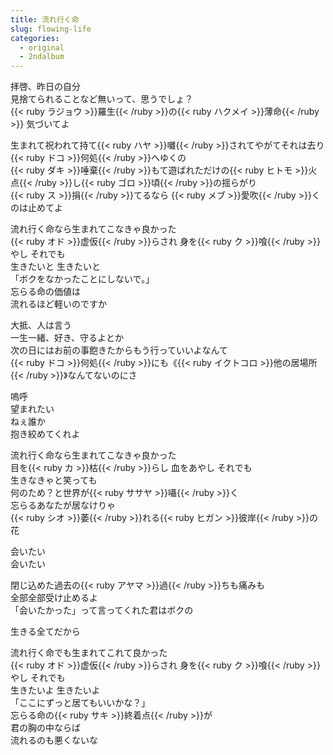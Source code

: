 ```yaml
---
title: 流れ行く命
slug: flowing-life
categories:
  - original
  - 2ndalbum
---
```


拝啓、昨日の自分  
見捨てられることなど無いって、思うでしょ？  
{{< ruby ラジョウ >}}羅生{{< /ruby >}}の{{< ruby ハクメイ >}}薄命{{< /ruby >}} 気づいてよ  

生まれて祝われて持て{{< ruby ハヤ >}}囃{{< /ruby >}}されてやがてそれは去り  
{{< ruby ドコ >}}何処{{< /ruby >}}へゆくの  
{{< ruby ダキ >}}唾棄{{< /ruby >}}もて遊ばれただけの{{< ruby ヒトモ >}}火点{{< /ruby >}}し{{< ruby ゴロ >}}頃{{< /ruby >}}の揺らがり  
{{< ruby ス >}}捐{{< /ruby >}}てるなら {{< ruby メブ >}}愛吹{{< /ruby >}}くのは止めてよ  

流れ行く命なら生まれてこなきゃ良かった  
{{< ruby オド >}}虚仮{{< /ruby >}}らされ 身を{{< ruby ク >}}喰{{< /ruby >}}やし それでも  
生きたいと 生きたいと  
「ボクをなかったことにしないで。」  
忘らる命の価値は  
流れるほど軽いのですか  

大抵、人は言う  
一生一緒、好き、守るよとか  
次の日にはお前の事飽きたからもう行っていいよなんて  
{{< ruby ドコ >}}何処{{< /ruby >}}にも《{{< ruby イクトコロ >}}他の居場所{{< /ruby >}}》なんてないのにさ  

嗚呼  
望まれたい  
ねぇ誰か  
抱き絞めてくれよ  

流れ行く命なら生まれてこなきゃ良かった  
目を{{< ruby カ >}}枯{{< /ruby >}}らし 血をあやし それでも  
生きなきゃと笑っても  
何のため？と世界が{{< ruby ササヤ >}}囁{{< /ruby >}}く  
忘らるあなたが居なけりゃ  
{{< ruby シオ >}}萎{{< /ruby >}}れる{{< ruby ヒガン >}}彼岸{{< /ruby >}}の花  

会いたい  
会いたい  

閉じ込めた過去の{{< ruby アヤマ >}}過{{< /ruby >}}ちも痛みも  
全部全部受け止めるよ  
「会いたかった」って言ってくれた君はボクの  

生きる全てだから  

流れ行く命でも生まれてこれて良かった  
{{< ruby オド >}}虚仮{{< /ruby >}}らされ 身を{{< ruby ク >}}喰{{< /ruby >}}やし それでも  
生きたいよ 生きたいよ  
「ここにずっと居てもいいかな？」  
忘らる命の{{< ruby サキ >}}終着点{{< /ruby >}}が  
君の胸の中ならば  
流れるのも悪くないな  
